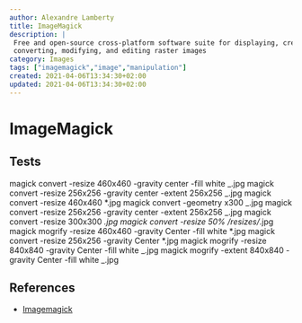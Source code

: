```yaml
---
author: Alexandre Lamberty
title: ImageMagick 
description: |
 Free and open-source cross-platform software suite for displaying, creating,
 converting, modifying, and editing raster images
category: Images
tags: ["imagemagick","image","manipulation"]
created: 2021-04-06T13:34:30+02:00
updated: 2021-04-06T13:34:30+02:00
---
```

# ImageMagick

## Tests 

magick convert -resize 460x460 -gravity center -fill white _.jpg
magick convert -resize 256x256 -gravity center -extent 256x256 _.jpg
magick convert -resize 460x460 \*.jpg
magick convert -geometry x300 _.jpg
magick convert -resize 256x256 -gravity center -extent 256x256 _.jpg
magick convert -resize 300x300 _.jpg
magick convert -resize 50% /resizes/_.jpg
magick mogrify -resize 460x460 -gravity Center -fill white \*.jpg
magick convert -resize 256x256 -gravity Center \*.jpg
magick mogrify -resize 840x840 -gravity Center -fill white _.jpg
magick mogrify -extent 840x840 -gravity Center -fill white _.jpg

## References

- [Imagemagick](http://www.imagemagick.org/script/index.php)
